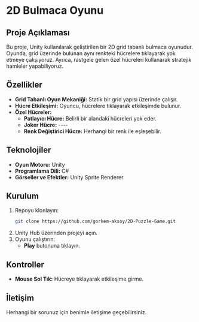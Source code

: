 # 2D Bulmaca Oyunu

## Proje Açıklaması
Bu proje, Unity kullanılarak geliştirilen bir 2D grid tabanlı bulmaca oyunudur. Oyunda, grid üzerinde bulunan aynı renkteki hücrelere tıklayarak yok etmeye çalışıyoruz. Ayrıca, rastgele gelen özel hücreleri kullanarak stratejik hamleler yapabiliyoruz.

## Özellikler
- **Grid Tabanlı Oyun Mekaniği:** Statik bir grid yapısı üzerinde çalışır.
- **Hücre Etkileşimi:** Oyuncu, hücrelere tıklayarak etkileşimde bulunur. 
- **Özel Hücreler:**
  - **Patlayıcı Hücre:** Belirli bir alandaki hücreleri yok eder.
  - **Joker Hücre:** ----
  - **Renk Değiştirici Hücre:** Herhangi bir renk ile eşleşebilir.

## Teknolojiler
- **Oyun Motoru:** Unity
- **Programlama Dili:** C#
- **Görseller ve Efektler:** Unity Sprite Renderer

## Kurulum
1. Repoyu klonlayın:
   ```bash
   git clone https://github.com/gorkem-aksoy/2D-Puzzle-Game.git
   ```
2. Unity Hub üzerinden projeyi açın.
3. Oyunu çalıştırın:
   - **Play** butonuna tıklayın.

## Kontroller
- **Mouse Sol Tık:** Hücreye tıklayarak etkileşime girme.

## İletişim
Herhangi bir sorunuz için benimle iletişime geçebilirsiniz.



